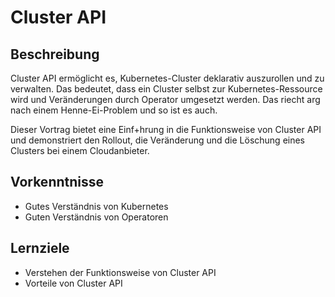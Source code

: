 # Cluster API

## Beschreibung

Cluster API ermöglicht es, Kubernetes-Cluster deklarativ auszurollen und zu verwalten. Das bedeutet, dass ein Cluster selbst zur Kubernetes-Ressource wird und Veränderungen durch Operator umgesetzt werden. Das riecht arg nach einem Henne-Ei-Problem und so ist es auch.

Dieser Vortrag bietet eine Einf+hrung in die Funktionsweise von Cluster API und demonstriert den Rollout, die Veränderung und die Löschung eines Clusters bei einem Cloudanbieter.

## Vorkenntnisse

- Gutes Verständnis von Kubernetes
- Guten Verständnis von Operatoren

## Lernziele

- Verstehen der Funktionsweise von Cluster API
- Vorteile von Cluster API
